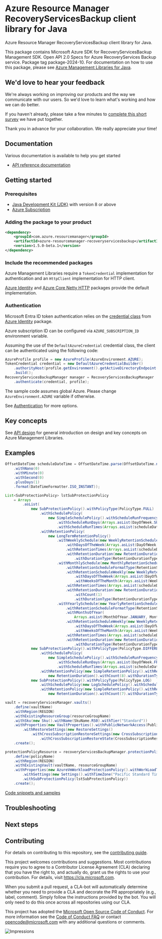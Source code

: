 # Azure Resource Manager RecoveryServicesBackup client library for Java

Azure Resource Manager RecoveryServicesBackup client library for Java.

This package contains Microsoft Azure SDK for RecoveryServicesBackup Management SDK. Open API 2.0 Specs for Azure RecoveryServices Backup service. Package tag package-2024-10. For documentation on how to use this package, please see [Azure Management Libraries for Java](https://aka.ms/azsdk/java/mgmt).

## We'd love to hear your feedback

We're always working on improving our products and the way we communicate with our users. So we'd love to learn what's working and how we can do better.

If you haven't already, please take a few minutes to [complete this short survey][survey] we have put together.

Thank you in advance for your collaboration. We really appreciate your time!

## Documentation

Various documentation is available to help you get started

- [API reference documentation][docs]

## Getting started

### Prerequisites

- [Java Development Kit (JDK)][jdk] with version 8 or above
- [Azure Subscription][azure_subscription]

### Adding the package to your product

[//]: # ({x-version-update-start;com.azure.resourcemanager:azure-resourcemanager-recoveryservicesbackup;current})
```xml
<dependency>
    <groupId>com.azure.resourcemanager</groupId>
    <artifactId>azure-resourcemanager-recoveryservicesbackup</artifactId>
    <version>1.5.0-beta.1</version>
</dependency>
```
[//]: # ({x-version-update-end})

### Include the recommended packages

Azure Management Libraries require a `TokenCredential` implementation for authentication and an `HttpClient` implementation for HTTP client.

[Azure Identity][azure_identity] and [Azure Core Netty HTTP][azure_core_http_netty] packages provide the default implementation.

### Authentication

Microsoft Entra ID token authentication relies on the [credential class][azure_identity_credentials] from [Azure Identity][azure_identity] package.

Azure subscription ID can be configured via `AZURE_SUBSCRIPTION_ID` environment variable.

Assuming the use of the `DefaultAzureCredential` credential class, the client can be authenticated using the following code:

```java
AzureProfile profile = new AzureProfile(AzureEnvironment.AZURE);
TokenCredential credential = new DefaultAzureCredentialBuilder()
    .authorityHost(profile.getEnvironment().getActiveDirectoryEndpoint())
    .build();
RecoveryServicesBackupManager manager = RecoveryServicesBackupManager
    .authenticate(credential, profile);
```

The sample code assumes global Azure. Please change `AzureEnvironment.AZURE` variable if otherwise.

See [Authentication][authenticate] for more options.

## Key concepts

See [API design][design] for general introduction on design and key concepts on Azure Management Libraries.

## Examples

```java
OffsetDateTime scheduleDateTime = OffsetDateTime.parse(OffsetDateTime.now(Clock.systemUTC())
    .withNano(0)
    .withMinute(0)
    .withSecond(0)
    .plusDays(1)
    .format(DateTimeFormatter.ISO_INSTANT));

List<SubProtectionPolicy> lstSubProtectionPolicy
    = Arrays
        .asList(
            new SubProtectionPolicy().withPolicyType(PolicyType.FULL)
                .withSchedulePolicy(
                    new SimpleSchedulePolicy().withScheduleRunFrequency(ScheduleRunType.WEEKLY)
                        .withScheduleRunDays(Arrays.asList(DayOfWeek.SUNDAY, DayOfWeek.TUESDAY))
                        .withScheduleRunTimes(Arrays.asList(scheduleDateTime)))
                .withRetentionPolicy(
                    new LongTermRetentionPolicy()
                        .withWeeklySchedule(new WeeklyRetentionSchedule()
                            .withDaysOfTheWeek(Arrays.asList(DayOfWeek.SUNDAY, DayOfWeek.TUESDAY))
                            .withRetentionTimes(Arrays.asList(scheduleDateTime))
                            .withRetentionDuration(new RetentionDuration().withCount(2)
                                .withDurationType(RetentionDurationType.WEEKS)))
                        .withMonthlySchedule(new MonthlyRetentionSchedule()
                            .withRetentionScheduleFormatType(RetentionScheduleFormat.WEEKLY)
                            .withRetentionScheduleWeekly(new WeeklyRetentionFormat()
                                .withDaysOfTheWeek(Arrays.asList(DayOfWeek.SUNDAY))
                                .withWeeksOfTheMonth(Arrays.asList(WeekOfMonth.SECOND)))
                            .withRetentionTimes(Arrays.asList(scheduleDateTime))
                            .withRetentionDuration(new RetentionDuration()
                                .withCount(1)
                                .withDurationType(RetentionDurationType.MONTHS)))
                        .withYearlySchedule(new YearlyRetentionSchedule()
                            .withRetentionScheduleFormatType(RetentionScheduleFormat.WEEKLY)
                            .withMonthsOfYear(
                                Arrays.asList(MonthOfYear.JANUARY, MonthOfYear.JUNE, MonthOfYear.DECEMBER))
                            .withRetentionScheduleWeekly(new WeeklyRetentionFormat()
                                .withDaysOfTheWeek(Arrays.asList(DayOfWeek.SUNDAY))
                                .withWeeksOfTheMonth(Arrays.asList(WeekOfMonth.LAST)))
                            .withRetentionTimes(Arrays.asList(scheduleDateTime))
                            .withRetentionDuration(new RetentionDuration().withCount(1)
                                .withDurationType(RetentionDurationType.YEARS)))),
            new SubProtectionPolicy().withPolicyType(PolicyType.DIFFERENTIAL)
                .withSchedulePolicy(
                    new SimpleSchedulePolicy().withScheduleRunFrequency(ScheduleRunType.WEEKLY)
                        .withScheduleRunDays(Arrays.asList(DayOfWeek.FRIDAY))
                        .withScheduleRunTimes(Arrays.asList(scheduleDateTime)))
                .withRetentionPolicy(new SimpleRetentionPolicy().withRetentionDuration(
                    new RetentionDuration().withCount(8).withDurationType(RetentionDurationType.DAYS))),
            new SubProtectionPolicy().withPolicyType(PolicyType.LOG)
                .withSchedulePolicy(new LogSchedulePolicy().withScheduleFrequencyInMins(60))
                .withRetentionPolicy(new SimpleRetentionPolicy().withRetentionDuration(
                    new RetentionDuration().withCount(7).withDurationType(RetentionDurationType.DAYS))));

vault = recoveryServicesManager.vaults()
    .define(vaultName)
    .withRegion(REGION)
    .withExistingResourceGroup(resourceGroupName)
    .withSku(new Sku().withName(SkuName.RS0).withTier("Standard"))
    .withProperties(new VaultProperties().withPublicNetworkAccess(PublicNetworkAccess.ENABLED)
        .withRestoreSettings(new RestoreSettings()
            .withCrossSubscriptionRestoreSettings(new CrossSubscriptionRestoreSettings()
                .withCrossSubscriptionRestoreState(CrossSubscriptionRestoreState.ENABLED))))
    .create();

protectionPolicyResource = recoveryServicesBackupManager.protectionPolicies()
    .define(policyName)
    .withRegion(REGION)
    .withExistingVault(vaultName, resourceGroupName)
    .withProperties(new AzureVmWorkloadProtectionPolicy().withWorkLoadType(WorkloadType.SQLDATA_BASE)
        .withSettings(new Settings().withTimeZone("Pacific Standard Time").withIssqlcompression(false))
        .withSubProtectionPolicy(lstSubProtectionPolicy))
    .create();
```
[Code snippets and samples](https://github.com/Azure/azure-sdk-for-java/blob/main/sdk/recoveryservicesbackup/azure-resourcemanager-recoveryservicesbackup/SAMPLE.md)


## Troubleshooting

## Next steps

## Contributing

For details on contributing to this repository, see the [contributing guide][cg].

This project welcomes contributions and suggestions. Most contributions require you to agree to a Contributor License Agreement (CLA) declaring that you have the right to, and actually do, grant us the rights to use your contribution. For details, visit <https://cla.microsoft.com>.

When you submit a pull request, a CLA-bot will automatically determine whether you need to provide a CLA and decorate the PR appropriately (e.g., label, comment). Simply follow the instructions provided by the bot. You will only need to do this once across all repositories using our CLA.

This project has adopted the [Microsoft Open Source Code of Conduct][coc]. For more information see the [Code of Conduct FAQ][coc_faq] or contact <opencode@microsoft.com> with any additional questions or comments.

<!-- LINKS -->
[survey]: https://microsoft.qualtrics.com/jfe/form/SV_ehN0lIk2FKEBkwd?Q_CHL=DOCS
[docs]: https://azure.github.io/azure-sdk-for-java/
[jdk]: https://learn.microsoft.com/azure/developer/java/fundamentals/
[azure_subscription]: https://azure.microsoft.com/free/
[azure_identity]: https://github.com/Azure/azure-sdk-for-java/blob/main/sdk/identity/azure-identity
[azure_identity_credentials]: https://github.com/Azure/azure-sdk-for-java/tree/main/sdk/identity/azure-identity#credentials
[azure_core_http_netty]: https://github.com/Azure/azure-sdk-for-java/blob/main/sdk/core/azure-core-http-netty
[authenticate]: https://github.com/Azure/azure-sdk-for-java/blob/main/sdk/resourcemanager/docs/AUTH.md
[design]: https://github.com/Azure/azure-sdk-for-java/blob/main/sdk/resourcemanager/docs/DESIGN.md
[cg]: https://github.com/Azure/azure-sdk-for-java/blob/main/CONTRIBUTING.md
[coc]: https://opensource.microsoft.com/codeofconduct/
[coc_faq]: https://opensource.microsoft.com/codeofconduct/faq/

![Impressions](https://azure-sdk-impressions.azurewebsites.net/api/impressions/azure-sdk-for-java%2Fsdk%2Frecoveryservicesbackup%2Fazure-resourcemanager-recoveryservicesbackup%2FREADME.png)
